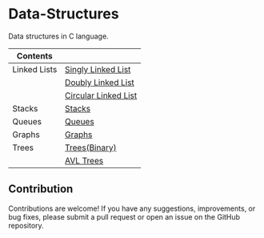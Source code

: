 # Data-Structures
Data structures in C language.

|Contents|       |
|--------|-------|
|Linked Lists|[Singly Linked List](https://github.com/anirudhnayak27/Data-Structures/tree/bbefe387428f928585a8ca42093fb21b839387f4/Linked%20lists/Singly%20linked%20list)|
||[Doubly Linked List](https://github.com/anirudhnayak27/Data-Structures/tree/a4817eb86509109f7b7f7590424543a10b9282f1/Linked%20lists/Doubly%20linked%20list)|
||[Circular Linked List](https://github.com/anirudhnayak27/Data-Structures/tree/a4817eb86509109f7b7f7590424543a10b9282f1/Linked%20lists/Circular%20linked%20list)|
|Stacks|[Stacks](https://github.com/anirudhnayak27/Data-Structures/tree/a4817eb86509109f7b7f7590424543a10b9282f1/Stacks)|
|Queues|[Queues](https://github.com/anirudhnayak27/Data-Structures/tree/a4817eb86509109f7b7f7590424543a10b9282f1/Queues)|
|Graphs|[Graphs](https://github.com/anirudhnayak27/Data-Structures/tree/a4817eb86509109f7b7f7590424543a10b9282f1/Graphs)|
|Trees|[Trees(Binary)](https://github.com/anirudhnayak27/Data-Structures/tree/a4817eb86509109f7b7f7590424543a10b9282f1/Trees)|
||[AVL Trees](https://github.com/anirudhnayak27/Data-Structures/tree/a4817eb86509109f7b7f7590424543a10b9282f1/Trees/AVL_tree)|




## Contribution

Contributions are welcome! If you have any suggestions, improvements, or bug fixes, please submit a pull request or open an issue on the GitHub repository.
